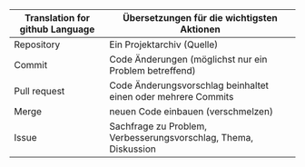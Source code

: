 | Translation for github Language | Übersetzungen für die wichtigsten Aktionen |
|---|---|
| Repository | Ein Projektarchiv (Quelle) |
| Commit | Code Änderungen (möglichst nur ein Problem betreffend) | 
| Pull request | Code Änderungsvorschlag beinhaltet einen oder mehrere Commits |
| Merge | neuen Code einbauen (verschmelzen) |
| Issue | Sachfrage zu Problem, Verbesserungsvorschlag, Thema, Diskussion |
